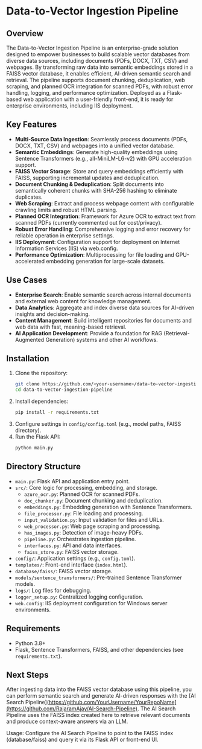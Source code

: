 # Data-to-Vector Ingestion Pipeline

## Overview
The Data-to-Vector Ingestion Pipeline is an enterprise-grade solution designed to empower businesses to build scalable vector databases from diverse data sources, including documents (PDFs, DOCX, TXT, CSV) and webpages. By transforming raw data into semantic embeddings stored in a FAISS vector database, it enables efficient, AI-driven semantic search and retrieval. The pipeline supports document chunking, deduplication, web scraping, and planned OCR integration for scanned PDFs, with robust error handling, logging, and performance optimization. Deployed as a Flask-based web application with a user-friendly front-end, it is ready for enterprise environments, including IIS deployment.

## Key Features
- **Multi-Source Data Ingestion**: Seamlessly process documents (PDFs, DOCX, TXT, CSV) and webpages into a unified vector database.
- **Semantic Embeddings**: Generate high-quality embeddings using Sentence Transformers (e.g., all-MiniLM-L6-v2) with GPU acceleration support.
- **FAISS Vector Storage**: Store and query embeddings efficiently with FAISS, supporting incremental updates and deduplication.
- **Document Chunking & Deduplication**: Split documents into semantically coherent chunks with SHA-256 hashing to eliminate duplicates.
- **Web Scraping**: Extract and process webpage content with configurable crawling limits and robust HTML parsing.
- **Planned OCR Integration**: Framework for Azure OCR to extract text from scanned PDFs (currently commented out for cost/privacy).
- **Robust Error Handling**: Comprehensive logging and error recovery for reliable operation in enterprise settings.
- **IIS Deployment**: Configuration support for deployment on Internet Information Services (IIS) via web.config.
- **Performance Optimization**: Multiprocessing for file loading and GPU-accelerated embedding generation for large-scale datasets.

## Use Cases
- **Enterprise Search**: Enable semantic search across internal documents and external web content for knowledge management.
- **Data Analytics**: Aggregate and index diverse data sources for AI-driven insights and decision-making.
- **Content Management**: Build intelligent repositories for documents and web data with fast, meaning-based retrieval.
- **AI Application Development**: Provide a foundation for RAG (Retrieval-Augmented Generation) systems and other AI workflows.

## Installation
1. Clone the repository:
   ```bash
   git clone https://github.com/<your-username>/data-to-vector-ingestion-pipeline.git
   cd data-to-vector-ingestion-pipeline
   ```
2. Install dependencies:
   ```bash
   pip install -r requirements.txt
   ```
3. Configure settings in `config/config.toml` (e.g., model paths, FAISS directory).
4. Run the Flask API:
   ```bash
   python main.py
   ```

## Directory Structure
- `main.py`: Flask API and application entry point.
- `src/`: Core logic for processing, embedding, and storage.
  - `azure_ocr.py`: Planned OCR for scanned PDFs.
  - `doc_chunker.py`: Document chunking and deduplication.
  - `embeddings.py`: Embedding generation with Sentence Transformers.
  - `file_processor.py`: File loading and processing.
  - `input_validation.py`: Input validation for files and URLs.
  - `web_processor.py`: Web page scraping and processing.
  - `has_images.py`: Detection of image-heavy PDFs.
  - `pipeline.py`: Orchestrates ingestion pipeline.
  - `interfaces.py`: API and data interfaces.
  - `faiss_store.py`: FAISS vector storage.
- `config/`: Application settings (e.g., `config.toml`).
- `templates/`: Front-end interface (`index.html`).
- `database/faiss/`: FAISS vector storage.
- `models/sentence_transformers/`: Pre-trained Sentence Transformer models.
- `logs/`: Log files for debugging.
- `logger_setup.py`: Centralized logging configuration.
- `web.config`: IIS deployment configuration for Windows server environments.

## Requirements
- Python 3.8+
- Flask, Sentence Transformers, FAISS, and other dependencies (see `requirements.txt`).

## Next Steps
After ingesting data into the FAISS vector database using this pipeline, you can perform semantic search and generate AI-driven responses with the [AI Search Pipeline](https://github.com/YourUsername/YourRepoName](https://github.com/RajaramAjay/AI-Search-Pipeline). The AI Search Pipeline uses the FAISS index created here to retrieve relevant documents and produce context-aware answers via an LLM.

Usage: Configure the AI Search Pipeline to point to the FAISS index (database/faiss) and query it via its Flask API or front-end UI.
